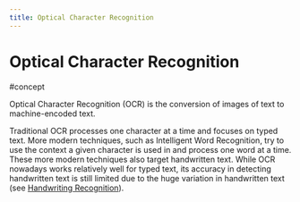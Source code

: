 ```yaml
---
title: Optical Character Recognition
---
```


# Optical Character Recognition

#concept

Optical Character Recognition (OCR) is the conversion of images of text to machine-encoded text.

Traditional OCR processes one character at a time and focuses on typed text. More modern techniques, such as Intelligent Word Recognition, try to use the context a given character is used in and process one word at a time. These more modern techniques also target handwritten text. While OCR nowadays works relatively well for typed text, its accuracy in detecting handwritten text is still limited due to the huge variation in handwritten text (see [Handwriting Recognition](research/concepts/Handwriting-Recognition)).
